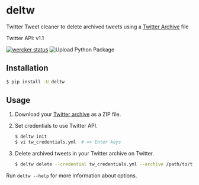 deltw
=====

Twitter Tweet cleaner to delete archived tweets using a [Twitter Archive](https://support.twitter.com/articles/20170160) file

Twitter API: v1.1

[![wercker status](https://app.wercker.com/status/3a8a079c05b47177c33b968ab3f1bdd9/s/master "wercker status")](https://app.wercker.com/project/byKey/3a8a079c05b47177c33b968ab3f1bdd9)
![Upload Python Package](https://github.com/dceoy/deltw/workflows/Upload%20Python%20Package/badge.svg)

Installation
------------

```sh
$ pip install -U deltw
```

Usage
-----


1.  Download your [Twitter archive](https://support.twitter.com/articles/20170160) as a ZIP file.

2.  Set credentials to use Twitter API.

    ```sh
    $ deltw init
    $ vi tw_credentials.yml  # => Enter keys
    ```

3.  Delete archived tweets in your Twitter archive on Twitter.

    ```sh
    $ deltw delete --credential tw_credentials.yml --archive /path/to/tweet_archive.zip
    ```

Run `deltw --help` for more information about options.

